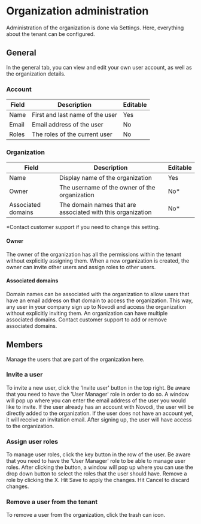 # Organization administration
Administration of the organization is done via Settings. Here, everything about the tenant can be configured.

## General
In the general tab, you can view and edit your own user account, as well as the organization details.

### Account
| Field | Description                     | Editable |
| ----- | ------------------------------- | -------- |
| Name  | First and last name of the user | Yes      |
| Email | Email address of the user       | No       |
| Roles | The roles of the current user   | No       |

### Organization
| Field              | Description                                                 | Editable |
| ------------------ | ----------------------------------------------------------- | -------- |
| Name               | Display name of the organization                            | Yes      |
| Owner              | The username of the owner of the organization               | No*      |
| Associated domains | The domain names that are associated with this organization | No*      |

*Contact customer support if you need to change this setting.

#### Owner
The owner of the organization has all the permissions within the tenant without explicitly assigning them. When a new organization is created, the owner can invite other users and assign roles to other users.

#### Associated domains
Domain names can be associated with the organization to allow users that have an email address on that domain to access the organization. This way, any user in your company sign up to Novodi and access the organization without explicitly inviting them. An organization can have multiple associated domains. Contact customer support to add or remove associated domains.



## Members
Manage the users that are part of the organization here. 

### Invite a user
To invite a new user, click the 'Invite user' button in the top right. Be aware that you need to have the 'User Manager' role in order to do so. A window will pop up where you can enter the email address of the user you would like to invite. If the user already has an account with Novodi, the user will be directly added to the organization. If the user does not have an account yet, it will receive an invitation email. After signing up, the user will have access to the organization.

### Assign user roles
To manage user roles, click the key button in the row of the user. Be aware that you need to have the 'User Manager' role to be able to manage user roles. After clicking the button, a window will pop up where you can use the drop down button to select the roles that the user should have. Remove a role by clicking the X. Hit Save to apply the changes. Hit Cancel to discard changes.

### Remove a user from the tenant
To remove a user from the organization, click the trash can icon.